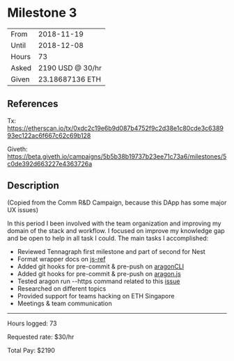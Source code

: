 # Milestone 3

|       |                  |
| ----- | ---------------- |
| From  | 2018-11-19       |
| Until | 2018-12-08       |
| Hours | 73               |
| Asked | 2190 USD @ 30/hr |
| Given | 23.18687136 ETH  |

## References

Tx: <https://etherscan.io/tx/0xdc2c19e6b9d087b4752f9c2d38e1c80cde3c638993ec122ac6f667c62c69b128>

Giveth: <https://beta.giveth.io/campaigns/5b5b38b19737b23ee71c73a6/milestones/5c0de392d663227e4363726a>

## Description

(Copied from the Comm R&D Campaign, because this DApp has some major UX issues)

In this period I been involved with the team organization and improving my domain of the stack and workflow. I focused on improve my knowledge gap and be open to help in all task I could. The main tasks I accomplished:

- Reviewed Tennagraph first milestone and part of second for Nest
- Format wrapper docs on [js-ref](https://github.com/aragon/hack/pull/60)
- Added git hooks for pre-commit & pre-push on [aragonCLI](https://github.com/aragon/aragon-cli/pull/279)
- Added git hooks for pre-commit & pre-push on [aragon.js](https://github.com/aragon/aragon.js/pull/221)
- Tested aragon run --https command related to this [issue](https://github.com/aragon/aragon-cli/issues/273)
- Researched on different topics
- Provided support for teams hacking on ETH Singapore
- Meetings & team communication

---

Hours logged: 73

Requested rate: \$30/hr

Total Pay: \$2190

